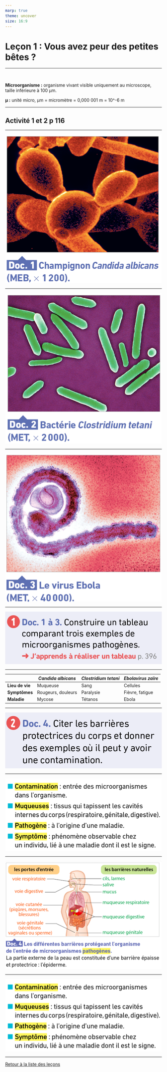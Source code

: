 ```yaml
---
marp: true
theme: uncover
size: 16:9
---
```

<!-- paginate: true -->

# Leçon 1 : Vous avez peur des petites bêtes ? 

---
 

**Microorganisme :** organisme vivant visible uniquement au microscope, taille inférieure à 100 µm.

**µ :** unité micro, µm = micromètre = 0,000 001 m =  10^-6 m


---
## Activité 1 et 2 p 116

---

![](../Ressources/Photos/d1p116.png)
  

---
    

![](../Ressources/Photos/d2p116.png)


---


![](../Ressources/Photos/d3p116.png)  


---

![](../Ressources/Photos/q1p116.png)

--- 
     

|    |  *Candida albicans* | *Clostridium tetani*   |   *Ebolavirus zaïre* |
|----|----|----|----|
|  **Lieu de vie**  |  Muqueuse  | Sang   |  Cellules  |
|  **Symptômes**  |  Rougeurs, douleurs  |  Paralysie  |  Fièvre, fatigue  |
|  **Maladie**  |  Mycose  |   Tétanos |  Ebola  |

---

![](../Ressources/Photos/q2p116.png)

---

![bg fit](../Ressources/Photos/q4p116.png)

---

![bg fit](../Ressources/Photos/Capture%20d’écran%202019-08-28%20à%2009.01.49.png)

---

![fit bg](../Ressources\Photos\Capture%20d’écran%202019-08-28%20à%2009.02.19.png)

---

[Retour à la liste des leçons](liste.html)